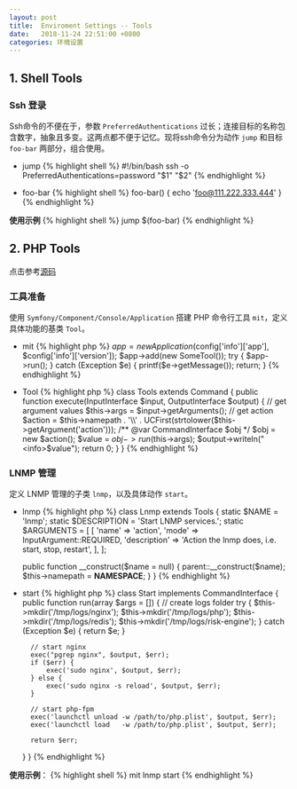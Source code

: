```yaml
---
layout: post
title:  Enviroment Settings -- Tools
date:   2018-11-24 22:51:00 +0800
categories: 环境设置
---
```


> 


## 1. Shell Tools

### Ssh 登录
Ssh命令的不便在于，参数 `PreferredAuthentications` 过长；连接目标的名称包含数字，抽象且多变。这两点都不便于记忆。现将ssh命令分为动作 `jump` 和目标 `foo-bar` 两部分，组合使用。

+ jump
{% highlight shell %}
#!/bin/bash
ssh -o PreferredAuthentications=password "$1" "$2"
{% endhighlight %}

+ foo-bar
{% highlight shell %}
foo-bar() {
  echo 'foo@111.222.333.444'
}
{% endhighlight %}

**使用示例**
{% highlight shell %}
jump $(foo-bar)
{% endhighlight %}

## 2. PHP Tools
点击参考[源码](https://github.com/zhang1career/mytools)

### 工具准备
使用 `Symfony/Component/Console/Application` 搭建 PHP 命令行工具 `mit`，定义具体功能的基类 `Tool`。

+ mit
{% highlight php %}
$app = new Application($config['info']['app'], $config['info']['version']);
$app->add(new SomeTool());
try {
    $app->run();
} catch (Exception $e)
{
    printf($e->getMessage());
    return;
}
{% endhighlight %}

+ Tool
{% highlight php %}
class Tools extends Command
{
    public function execute(InputInterface $input, OutputInterface $output)
    {
        // get argument values
        $this->args = $input->getArguments();
        // get action
        $action = $this->namepath . '\\' . UCFirst(strtolower($this->getArgument('action')));
        /** @var CommandInterface $obj */
        $obj = new $action();
        $value = $obj->run($this->args);
        $output->writeln("<info>$value</info>");
        return 0;
    }
}
{% endhighlight %}

### LNMP 管理
定义 LNMP 管理的子类 `lnmp`，以及具体动作 `start`。

+ lnmp
{% highlight php %}
class Lnmp extends Tools
{
    static $NAME = 'lnmp';
    static $DESCRIPTION = 'Start LNMP services.';
    static $ARGUMENTS = [
        [
            'name' => 'action',
            'mode' => InputArgument::REQUIRED,
            'description' => 'Action the lnmp does, i.e. start, stop, restart',
        ],
    ];

    public function __construct($name = null)
    {
        parent::__construct($name);
        $this->namepath = __NAMESPACE__;
    }
}
{% endhighlight %}

+ start
{% highlight php %}
class Start implements CommandInterface
{
    public function run(array $args = [])
    {
        // create logs folder
        try {
            $this->mkdir('/tmp/logs/nginx');
            $this->mkdir('/tmp/logs/php');
            $this->mkdir('/tmp/logs/redis');
            $this->mkdir('/tmp/logs/risk-engine');
        } catch (Exception $e) {
            return $e;
        }

        // start nginx
        exec("pgrep nginx", $output, $err);
        if ($err) {
            exec('sudo nginx', $output, $err);
        } else {
            exec('sudo nginx -s reload', $output, $err);
        }

        // start php-fpm
        exec('launchctl unload -w /path/to/php.plist', $output, $err);
        exec('launchctl load   -w /path/to/php.plist', $output, $err);

        return $err;
    }
}
{% endhighlight %}

**使用示例**：
{% highlight shell %}
mit lnmp start
{% endhighlight %}

